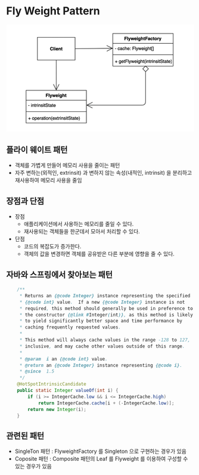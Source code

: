 # Fly Weight Pattern

![플라이웨이트 패턴](./assets/flyweight_pattern.png)

## 플라이 웨이트 패턴
- 객체를 가볍게 만들어 메모리 사용을 줄이는 패턴
- 자주 변하는(외적인, extrinsit) 과 변하지 않는 속성(내적인, intrinsit) 을 분리하고 재사용하여 메모리 사용을 줄임


## 장점과 단점 
- 장점
    - 애플리케이션에서 사용하는 메모리를 줄일 수 있다.
    - 재사용되는 객체들을 한군데서 모아서 처리할 수 있다.
- 단점
    - 코드의 복잡도가 증가한다.
    - 객체의 값을 변경하면 객체를 공유받은 다른 부분에 영향을 줄 수 있다.

## 자바와 스프링에서 찾아보는 패턴


```java
    /**
     * Returns an {@code Integer} instance representing the specified
     * {@code int} value.  If a new {@code Integer} instance is not
     * required, this method should generally be used in preference to
     * the constructor {@link #Integer(int)}, as this method is likely
     * to yield significantly better space and time performance by
     * caching frequently requested values.
     *
     * This method will always cache values in the range -128 to 127,
     * inclusive, and may cache other values outside of this range.
     *
     * @param  i an {@code int} value.
     * @return an {@code Integer} instance representing {@code i}.
     * @since  1.5
     */
    @HotSpotIntrinsicCandidate
    public static Integer valueOf(int i) {
        if (i >= IntegerCache.low && i <= IntegerCache.high)
            return IntegerCache.cache[i + (-IntegerCache.low)];
        return new Integer(i);
    }
```

## 관련된 패턴

- SingleTon 패턴 : FlyweightFactory 를 Singleton 으로 구현하는 경우가 있음
- Coposite 패턴 : Composite 패턴의 Leaf 를 Flyweight 를 이용하여 구성할 수 있는 경우가 있음

